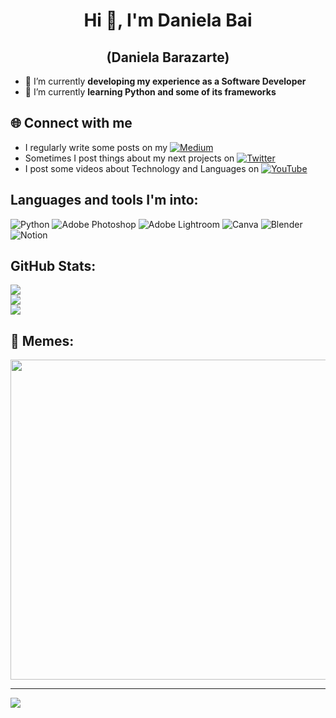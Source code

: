 <h1 align="center">Hi 👋, I'm Daniela Bai</h1>
<h2 align="center">(Daniela Barazarte)</h2>

- 🔭 I’m currently **developing my experience as a Software Developer**
- 🌱 I’m currently **learning Python and some of its frameworks**

## 🌐 Connect with me
- I regularly write some posts on my [![Medium](https://img.shields.io/badge/Medium-12100E?logo=medium&logoColor=white)](https://medium.com/@danielabai) 
- Sometimes I post things about my next projects on [![Twitter](https://img.shields.io/badge/Twitter-%231DA1F2.svg?logo=Twitter&logoColor=white)](https://twitter.com/danielabbai) 
- I post some videos about Technology and Languages on [![YouTube](https://img.shields.io/badge/YouTube-%23FF0000.svg?logo=YouTube&logoColor=white)](https://youtube.com/c/UCR27ZeJPvnTQpPIdU9JKpnw) 

## Languages and tools I'm into:
![Python](https://img.shields.io/badge/python-3670A0?style=for-the-badge&logo=python&logoColor=ffdd54) ![Adobe Photoshop](https://img.shields.io/badge/adobephotoshop-%2331A8FF.svg?style=for-the-badge&logo=adobephotoshop&logoColor=white) ![Adobe Lightroom](https://img.shields.io/badge/Adobe%20Lightroom-31A8FF.svg?style=for-the-badge&logo=Adobe%20Lightroom&logoColor=white) ![Canva](https://img.shields.io/badge/Canva-%2300C4CC.svg?style=for-the-badge&logo=Canva&logoColor=white) ![Blender](https://img.shields.io/badge/blender-%23F5792A.svg?style=for-the-badge&logo=blender&logoColor=white) ![Notion](https://img.shields.io/badge/Notion-%23000000.svg?style=for-the-badge&logo=notion&logoColor=white)

## GitHub Stats:
![](https://github-readme-stats.vercel.app/api?username=danielabai&theme=dark&hide_border=false&include_all_commits=true&count_private=true)<br/>
![](https://github-readme-streak-stats.herokuapp.com/?user=danielabai&theme=dark&hide_border=false)<br/>
![](https://github-readme-stats.vercel.app/api/top-langs/?username=danielabai&theme=dark&hide_border=false&include_all_commits=true&count_private=true&layout=compact)

## 💫 Memes:
<img src="https://random-memer.herokuapp.com/" width="512px"/>


---
[![](https://visitcount.itsvg.in/api?id=danielabai&icon=0&color=0)](https://visitcount.itsvg.in)
